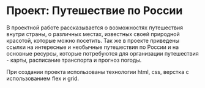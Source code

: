 # Проект: Путешествие по России

В проектной работе рассказывается о возможностях путешествия внутри страны, о различных местах, известных своей природной красотой, которые можно посетить. Так же в проекте приведены ссылки на интересные и необычные путешествия по России и на основные ресурсы, которые потребуются для организации путешествия - карты, расписание транспорта и прогноз погоды.


При создании проекта использованы технологии html, css, верстка с использованием flex и grid.

